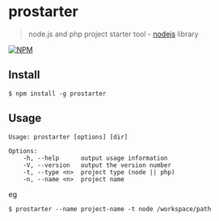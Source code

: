 prostarter
==========

> node.js and php project starter tool - [nodejs](http://nodejs.org) library

[![NPM](https://nodei.co/npm/prostarter.png)](https://nodei.co/npm/prostarter/)

## Install

    $ npm install -g prostarter

## Usage

    Usage: prostarter [options] [dir]

    Options:
        -h, --help      output usage information
        -V, --version   output the version number
        -t, --type <n>  project type (node || php)
        -n, --name <n>  project name

eg

    $ prostarter --name project-name -t node /workspace/path
